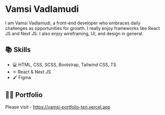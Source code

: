 # Vamsi Vadlamudi
I am Vamsi Vadlamudi, a front-end developer who embraces daily challenges as opportunities for growth. I really enjoy frameworks like React JS and Next JS. I also enjoy wireframing, UI, and design in general.

## 📚 Skills
* 💻 HTML, CSS, SCSS, Bootstrap, Tailwind CSS, TS
* ⚛ React & Next JS
* 🖌 Figma

## 👨‍💻 Portfolio
Please visit - https://vamsi-portfolio-ten.vercel.app
